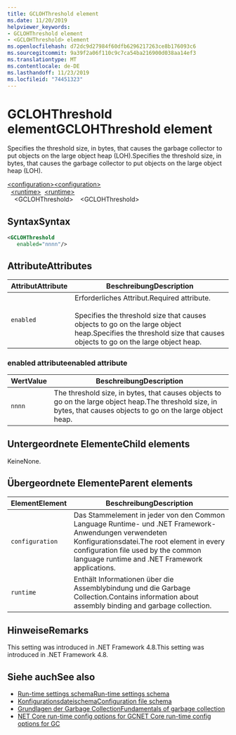 ```yaml
---
title: GCLOHThreshold element
ms.date: 11/20/2019
helpviewer_keywords:
- GCLOHThreshold element
- <GCLOHThreshold> element
ms.openlocfilehash: d72dc9d27984f60dfb6296217263ce8b176093c6
ms.sourcegitcommit: 9a39f2a06f110c9c7ca54ba216900d038aa14ef3
ms.translationtype: MT
ms.contentlocale: de-DE
ms.lasthandoff: 11/23/2019
ms.locfileid: "74451323"
---
```

# <a name="gclohthreshold-element"></a><span data-ttu-id="2b4c4-102">GCLOHThreshold element</span><span class="sxs-lookup"><span data-stu-id="2b4c4-102">GCLOHThreshold element</span></span>

<span data-ttu-id="2b4c4-103">Specifies the threshold size, in bytes, that causes the garbage collector to put objects on the large object heap (LOH).</span><span class="sxs-lookup"><span data-stu-id="2b4c4-103">Specifies the threshold size, in bytes, that causes the garbage collector to put objects on the large object heap (LOH).</span></span>

<span data-ttu-id="2b4c4-104">[\<configuration>](../configuration-element.md)</span><span class="sxs-lookup"><span data-stu-id="2b4c4-104">[\<configuration>](../configuration-element.md)</span></span>\
<span data-ttu-id="2b4c4-105">&nbsp;&nbsp;[\<runtime>](runtime-element.md)</span><span class="sxs-lookup"><span data-stu-id="2b4c4-105">&nbsp;&nbsp;[\<runtime>](runtime-element.md)</span></span>\
<span data-ttu-id="2b4c4-106">&nbsp;&nbsp;&nbsp;&nbsp;\<GCLOHThreshold></span><span class="sxs-lookup"><span data-stu-id="2b4c4-106">&nbsp;&nbsp;&nbsp;&nbsp;\<GCLOHThreshold></span></span>

## <a name="syntax"></a><span data-ttu-id="2b4c4-107">Syntax</span><span class="sxs-lookup"><span data-stu-id="2b4c4-107">Syntax</span></span>

```xml
<GCLOHThreshold
   enabled="nnnn"/>
```

## <a name="attributes"></a><span data-ttu-id="2b4c4-108">Attribute</span><span class="sxs-lookup"><span data-stu-id="2b4c4-108">Attributes</span></span>

|<span data-ttu-id="2b4c4-109">Attribut</span><span class="sxs-lookup"><span data-stu-id="2b4c4-109">Attribute</span></span>|<span data-ttu-id="2b4c4-110">Beschreibung</span><span class="sxs-lookup"><span data-stu-id="2b4c4-110">Description</span></span>|
|---------------|-----------------|
|`enabled`|<span data-ttu-id="2b4c4-111">Erforderliches Attribut.</span><span class="sxs-lookup"><span data-stu-id="2b4c4-111">Required attribute.</span></span><br /><br /><span data-ttu-id="2b4c4-112">Specifies the threshold size that causes objects to go on the large object heap.</span><span class="sxs-lookup"><span data-stu-id="2b4c4-112">Specifies the threshold size that causes objects to go on the large object heap.</span></span>|

### <a name="enabled-attribute"></a><span data-ttu-id="2b4c4-113">enabled attribute</span><span class="sxs-lookup"><span data-stu-id="2b4c4-113">enabled attribute</span></span>

|<span data-ttu-id="2b4c4-114">Wert</span><span class="sxs-lookup"><span data-stu-id="2b4c4-114">Value</span></span>|<span data-ttu-id="2b4c4-115">Beschreibung</span><span class="sxs-lookup"><span data-stu-id="2b4c4-115">Description</span></span>|
|-----------|-----------------|
|`nnnn`|<span data-ttu-id="2b4c4-116">The threshold size, in bytes, that causes objects to go on the large object heap.</span><span class="sxs-lookup"><span data-stu-id="2b4c4-116">The threshold size, in bytes, that causes objects to go on the large object heap.</span></span>|

## <a name="child-elements"></a><span data-ttu-id="2b4c4-117">Untergeordnete Elemente</span><span class="sxs-lookup"><span data-stu-id="2b4c4-117">Child elements</span></span>

<span data-ttu-id="2b4c4-118">Keine</span><span class="sxs-lookup"><span data-stu-id="2b4c4-118">None.</span></span>

## <a name="parent-elements"></a><span data-ttu-id="2b4c4-119">Übergeordnete Elemente</span><span class="sxs-lookup"><span data-stu-id="2b4c4-119">Parent elements</span></span>

|<span data-ttu-id="2b4c4-120">Element</span><span class="sxs-lookup"><span data-stu-id="2b4c4-120">Element</span></span>|<span data-ttu-id="2b4c4-121">Beschreibung</span><span class="sxs-lookup"><span data-stu-id="2b4c4-121">Description</span></span>|
|-------------|-----------------|
|`configuration`|<span data-ttu-id="2b4c4-122">Das Stammelement in jeder von den Common Language Runtime- und .NET Framework-Anwendungen verwendeten Konfigurationsdatei.</span><span class="sxs-lookup"><span data-stu-id="2b4c4-122">The root element in every configuration file used by the common language runtime and .NET Framework applications.</span></span>|
|`runtime`|<span data-ttu-id="2b4c4-123">Enthält Informationen über die Assemblybindung und die Garbage Collection.</span><span class="sxs-lookup"><span data-stu-id="2b4c4-123">Contains information about assembly binding and garbage collection.</span></span>|

## <a name="remarks"></a><span data-ttu-id="2b4c4-124">Hinweise</span><span class="sxs-lookup"><span data-stu-id="2b4c4-124">Remarks</span></span>

<span data-ttu-id="2b4c4-125">This setting was introduced in .NET Framework 4.8.</span><span class="sxs-lookup"><span data-stu-id="2b4c4-125">This setting was introduced in .NET Framework 4.8.</span></span>

## <a name="see-also"></a><span data-ttu-id="2b4c4-126">Siehe auch</span><span class="sxs-lookup"><span data-stu-id="2b4c4-126">See also</span></span>

- [<span data-ttu-id="2b4c4-127">Run-time settings schema</span><span class="sxs-lookup"><span data-stu-id="2b4c4-127">Run-time settings schema</span></span>](index.md)
- [<span data-ttu-id="2b4c4-128">Konfigurationsdateischema</span><span class="sxs-lookup"><span data-stu-id="2b4c4-128">Configuration file schema</span></span>](../index.md)
- [<span data-ttu-id="2b4c4-129">Grundlagen der Garbage Collection</span><span class="sxs-lookup"><span data-stu-id="2b4c4-129">Fundamentals of garbage collection</span></span>](../../../../standard/garbage-collection/fundamentals.md)
- [<span data-ttu-id="2b4c4-130">NET Core run-time config options for GC</span><span class="sxs-lookup"><span data-stu-id="2b4c4-130">NET Core run-time config options for GC</span></span>](../../../../core/run-time-config/garbage-collector.md)
